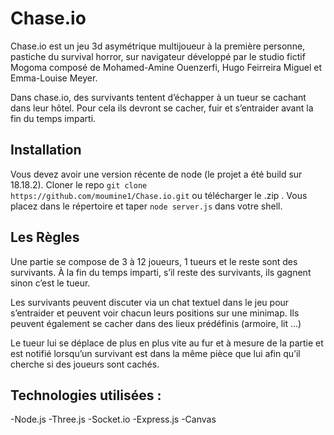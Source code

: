 # Chase.io

Chase.io est un jeu 3d asymétrique multijoueur à la première personne, pastiche du survival horror, sur navigateur développé par le studio fictif Mogoma composé de Mohamed-Amine Ouenzerfi, Hugo Feirreira Miguel et Emma-Louise Meyer.

Dans chase.io, des survivants tentent d’échapper à un tueur se cachant dans leur hôtel. Pour cela ils devront se cacher, fuir et s’entraider avant la fin du temps imparti.

## Installation

Vous devez avoir une version récente de node (le projet a été build sur 18.18.2).
Cloner le repo ` git clone https://github.com/moumine1/Chase.io.git ` ou télécharger le .zip .
Vous placez dans le répertoire et taper ` node server.js ` dans votre shell.

## Les Règles

Une partie se compose de 3 à 12 joueurs, 1 tueurs et le reste sont des survivants. À la fin du temps imparti, s’il reste des survivants, ils gagnent sinon c’est le tueur.

Les survivants peuvent discuter via un chat textuel dans le jeu pour s’entraider et peuvent voir chacun leurs positions sur une minimap. Ils peuvent également se cacher dans des lieux prédéfinis (armoire, lit ...)

Le tueur lui se déplace de plus en plus vite au fur et à mesure de la partie et est notifié lorsqu’un survivant est dans la même pièce que lui afin qu’il cherche si des joueurs sont cachés.

## Technologies utilisées :

-Node.js
-Three.js
-Socket.io
-Express.js
-Canvas
